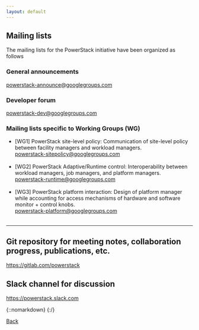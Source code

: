 ```yaml
---
layout: default
---
```


<h2> Mailing lists </h2>
The mailing lists for the PowerStack initiative have been organized as follows

<h3> General announcements </h3> <a href="mailto:powerstack-announce@googlegroups.com">powerstack-announce@googlegroups.com</a>
<h3> Developer forum </h3> <a href="powerstack-dev@googlegroups.com">powerstack-dev@googlegroups.com</a> 

<h3> Mailing lists specific to Working Groups (WG) </h3>
<ul> 
    <li> [WG1] PowerStack site-level policy: Communication of site-level policy between facility managers and workload managers.<br>
            <a href="mailto:powerstack-sitepolicy@googlegroups.com">powerstack-sitepolicy@googlegroups.com</a> </li><br> 
    <li> [WG2] PowerStack Adaptive/Runtime control: Interoperability between workload managers, job managers, and platform managers. <br>
            <a href="mailto:powerstack-runtime@googlegroups.com">powerstack-runtime@googlegroups.com</a></li><br>
    <li> [WG3] PowerStack platform interaction: Design of platform manager while accounting for access mechanisms of hardware and software monitor + control knobs.<br>
            <a href="mailto:powerstack-platform@googlegroups.com">powerstack-platform@googlegroups.com</a></li><br>
</ul>

<hr>
<h2> Git repository for meeting notes, collaboration progress, publications, etc. </h2>
<a href="https://gitlab.com/powerstack">https://gitlab.com/powerstack</a>

<h2> Slack channel for discussion</h2>
<a href="https://powerstack.slack.com">https://powerstack.slack.com</a>

{::nomarkdown}
{:/}


[Back](./)
